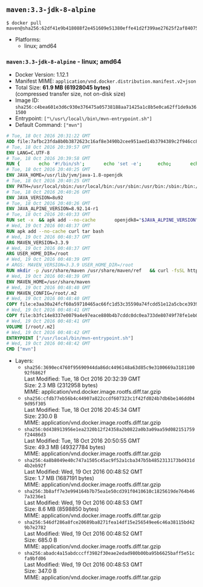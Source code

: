 ## `maven:3.3-jdk-8-alpine`

```console
$ docker pull maven@sha256:62df41e9b418088f2e451609e51380effe41d2f399ae27625f2af84075559d79
```

-	Platforms:
	-	linux; amd64

### `maven:3.3-jdk-8-alpine` - linux; amd64

-	Docker Version: 1.12.1
-	Manifest MIME: `application/vnd.docker.distribution.manifest.v2+json`
-	Total Size: **61.9 MB (61928045 bytes)**  
	(compressed transfer size, not on-disk size)
-	Image ID: `sha256:c4bea601e3d6c930e376475a05738188aa71425a1c8b5e0ca62ff1de9a361500`
-	Entrypoint: `["\/usr\/local\/bin\/mvn-entrypoint.sh"]`
-	Default Command: `["mvn"]`

```dockerfile
# Tue, 18 Oct 2016 20:31:22 GMT
ADD file:7afbc23fda8b0b3872623c16af8e3490b2cee951aed14b3794389c2f946cc8c7 in / 
# Tue, 18 Oct 2016 20:39:57 GMT
ENV LANG=C.UTF-8
# Tue, 18 Oct 2016 20:39:58 GMT
RUN { 		echo '#!/bin/sh'; 		echo 'set -e'; 		echo; 		echo 'dirname "$(dirname "$(readlink -f "$(which javac || which java)")")"'; 	} > /usr/local/bin/docker-java-home 	&& chmod +x /usr/local/bin/docker-java-home
# Tue, 18 Oct 2016 20:40:25 GMT
ENV JAVA_HOME=/usr/lib/jvm/java-1.8-openjdk
# Tue, 18 Oct 2016 20:40:25 GMT
ENV PATH=/usr/local/sbin:/usr/local/bin:/usr/sbin:/usr/bin:/sbin:/bin:/usr/lib/jvm/java-1.8-openjdk/jre/bin:/usr/lib/jvm/java-1.8-openjdk/bin
# Tue, 18 Oct 2016 20:40:26 GMT
ENV JAVA_VERSION=8u92
# Tue, 18 Oct 2016 20:40:26 GMT
ENV JAVA_ALPINE_VERSION=8.92.14-r1
# Tue, 18 Oct 2016 20:40:33 GMT
RUN set -x 	&& apk add --no-cache 		openjdk8="$JAVA_ALPINE_VERSION" 	&& [ "$JAVA_HOME" = "$(docker-java-home)" ]
# Wed, 19 Oct 2016 00:48:37 GMT
RUN apk add --no-cache curl tar bash
# Wed, 19 Oct 2016 00:48:37 GMT
ARG MAVEN_VERSION=3.3.9
# Wed, 19 Oct 2016 00:48:37 GMT
ARG USER_HOME_DIR=/root
# Wed, 19 Oct 2016 00:48:39 GMT
# ARGS: MAVEN_VERSION=3.3.9 USER_HOME_DIR=/root
RUN mkdir -p /usr/share/maven /usr/share/maven/ref   && curl -fsSL http://apache.osuosl.org/maven/maven-3/$MAVEN_VERSION/binaries/apache-maven-$MAVEN_VERSION-bin.tar.gz     | tar -xzC /usr/share/maven --strip-components=1   && ln -s /usr/share/maven/bin/mvn /usr/bin/mvn
# Wed, 19 Oct 2016 00:48:39 GMT
ENV MAVEN_HOME=/usr/share/maven
# Wed, 19 Oct 2016 00:48:40 GMT
ENV MAVEN_CONFIG=/root/.m2
# Wed, 19 Oct 2016 00:48:40 GMT
COPY file:e3aa30a24fcf60a59710465ac66fc1d53c35590a74fcdd51e12a5cbce393904b in /usr/local/bin/mvn-entrypoint.sh 
# Wed, 19 Oct 2016 00:48:41 GMT
COPY file:b3fc14e8337e0079a4e97eace880b4b7cddc0dc0ea733de80749f78fe1eb089a in /usr/share/maven/ref/ 
# Wed, 19 Oct 2016 00:48:41 GMT
VOLUME [/root/.m2]
# Wed, 19 Oct 2016 00:48:42 GMT
ENTRYPOINT ["/usr/local/bin/mvn-entrypoint.sh"]
# Wed, 19 Oct 2016 00:48:42 GMT
CMD ["mvn"]
```

-	Layers:
	-	`sha256:3690ec4760f95690944da86dc4496148a63d85c9e3100669a318110092f6862f`  
		Last Modified: Tue, 18 Oct 2016 20:32:39 GMT  
		Size: 2.3 MB (2312958 bytes)  
		MIME: application/vnd.docker.image.rootfs.diff.tar.gzip
	-	`sha256:cfdb77eb56b4c44907a822ccdf607323c1f42fd024b7db6be146dd049d95f305`  
		Last Modified: Tue, 18 Oct 2016 20:45:34 GMT  
		Size: 230.0 B  
		MIME: application/vnd.docker.image.rootfs.diff.tar.gzip
	-	`sha256:0d438913956e1ea2320b12f24358a2b0822a0b3a09aa59d082151759f24486d3`  
		Last Modified: Tue, 18 Oct 2016 20:50:55 GMT  
		Size: 49.3 MB (49327784 bytes)  
		MIME: application/vnd.docker.image.rootfs.diff.tar.gzip
	-	`sha256:4a8b8049e40c747a1505c45ac9f52a1cba347b5b4852313173bd431d4b2eb92f`  
		Last Modified: Wed, 19 Oct 2016 00:48:52 GMT  
		Size: 1.7 MB (1687191 bytes)  
		MIME: application/vnd.docker.image.rootfs.diff.tar.gzip
	-	`sha256:3b8aff7e3e994164b7b75ea1e50cd391f0410610c1825619de764b467a3236e1`  
		Last Modified: Wed, 19 Oct 2016 00:48:53 GMT  
		Size: 8.6 MB (8598850 bytes)  
		MIME: application/vnd.docker.image.rootfs.diff.tar.gzip
	-	`sha256:546df286a8fce20689ba8271fea14df15e256549ee6c46a38115bd429b7e2782`  
		Last Modified: Wed, 19 Oct 2016 00:48:52 GMT  
		Size: 685.0 B  
		MIME: application/vnd.docker.image.rootfs.diff.tar.gzip
	-	`sha256:abadc4a15abdcccff3982f30eae2edad980b00ba95b6625baff5e51cfa9bfd06`  
		Last Modified: Wed, 19 Oct 2016 00:48:53 GMT  
		Size: 347.0 B  
		MIME: application/vnd.docker.image.rootfs.diff.tar.gzip
